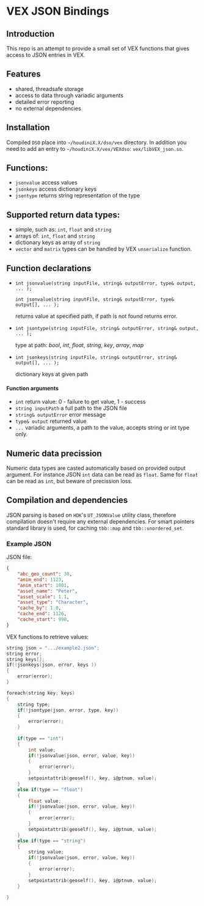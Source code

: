 # VEX JSON Bindings

## Introduction
This repo is an attempt to provide a small set of VEX functions that gives access to JSON entries in VEX. 

## Features
 * shared, threadsafe storage
 * access to data through variadic arguments
 * detailed error reporting
 * no external dependencies

## Installation
Compiled `DSO` place into `~/houdiniX.X/dso/vex` directory. 
In addition you need to add an entry to `~/houdiniX.X/vex/VEXdso`: `vex/libVEX_json.so`.

## Functions:
 * `jsonvalue` access values 
 * `jsonkeys` access dictionary keys
 * `jsontype` returns string representation of the type
 
## Supported return data types:
 * simple, such as: `int`, `float` and `string`
 * arrays of: `int`, `float` and `string`
 * dictionary keys as array of `string`
 * `vector` and `matrix` types can be handled by VEX `unserialize` function.

## Function declarations
 * `int jsonvalue(string inputFile, string& outputError, type& output, ... );`
  
   `int jsonvalue(string inputFile, string& outputError, type& output[], ... );`
   
    returns value at specified path, if path is not found returns error.

 * `int jsontype(string inputFile, string& outputError, string& output, ... );`
 
    type at path: _bool_, _int_, _float_, _string_, _key_, _array_, _map_

 * `int jsonkeys(string inputFile, string& outputError, string& output[], ... );`
 
    dictionary keys at given path

#### Function arguments
 * `int` return value: 0 - failure to get value, 1 - success
 * `string inputPath` a full path to the JSON file
 * `string& outputError` error message
 * `type& output` returned value
 * `...` variadic arguments, a path to the value, accepts string or int type only.

## Numeric data precission
Numeric data types are casted automatically based on provided output argument. For instance JSON `int` data can be read as `float`. Same for `float` can be read as `int`, but beware of precission loss.

## Compilation and dependencies
JSON parsing is based on `HDK`'s `UT_JSONValue` utility class, therefore compilation doesn't require any external dependencies.
For smart pointers standard library is used, for caching `tbb::map` and `tbb::unordered_set`.

### Example JSON
JSON file:
```json
{
    "abc_geo_count": 30,
    "anim_end": 1123,
    "anim_start": 1001,
    "asset_name": "Peter",
    "asset_scale": 1.1,
    "asset_type": "Character",
    "cache_by": 1.0,
    "cache_end": 1126,
    "cache_start": 998,
}
```

VEX functions to retrieve values:
```c
string json = ".../example2.json";
string error;
string keys[];
if(!jsonkeys(json, error, keys ))
{
    error(error);
}

foreach(string key; keys)
{
    string type;
    if(!jsontype(json, error, type, key))
    {
        error(error);
    }
    
    if(type == "int")
    {
        int value;
        if(!jsonvalue(json, error, value, key))
        {
            error(error);
        }
        setpointattrib(geoself(), key, i@ptnum, value);
    }
    else if(type == "float")
    {
        float value;
        if(!jsonvalue(json, error, value, key))
        {
            error(error);
        }
        setpointattrib(geoself(), key, i@ptnum, value);
    }
    else if(type == "string")
    {
        string value;
        if(!jsonvalue(json, error, value, key))
        {
            error(error);
        }
        setpointattrib(geoself(), key, i@ptnum, value);
    }
    
}
```

